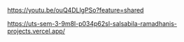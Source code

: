 https://youtu.be/ouQ4DLlgPSo?feature=shared

https://uts-sem-3-9m8l-p034p62sl-salsabila-ramadhanis-projects.vercel.app/
